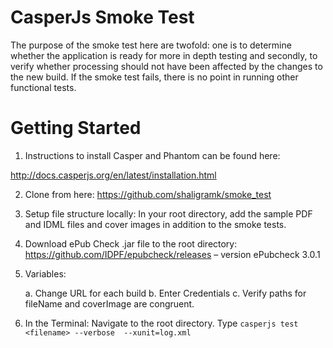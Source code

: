 CasperJs Smoke Test
==========

The purpose of the smoke test here are twofold: one is to determine whether the application is ready for more in depth testing and secondly, to verify whether processing should not have been affected by the changes to the new build. If the smoke test fails, there is no point in running other functional tests.

Getting Started
====================

1. Instructions to install Casper and Phantom can be found here:

http://docs.casperjs.org/en/latest/installation.html

2. Clone from here:
	https://github.com/shaligramk/smoke_test

3. Setup file structure locally:
	In your root directory, add the sample PDF and IDML files and cover images in addition to the smoke tests.

4. Download ePub Check .jar file to the root directory:
	https://github.com/IDPF/epubcheck/releases  – version ePubcheck 3.0.1

5. Variables:

	a. Change URL for each build
	b. Enter Credentials
	c. Verify paths for fileName and coverImage are congruent. 
	
6. In the Terminal:
	Navigate to the root directory.
	Type
		`casperjs test <filename> --verbose  --xunit=log.xml`
